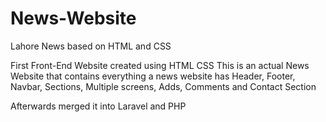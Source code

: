 # News-Website
Lahore News based on HTML and CSS 

First Front-End Website created using HTML CSS 
This is an actual News Website that contains everything a news website has
Header, Footer, Navbar, Sections, Multiple screens, Adds, Comments and Contact Section

Afterwards merged it into Laravel and PHP

